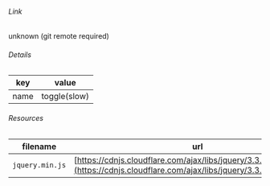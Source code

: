 <!--
https://pypi.org/project/jsfiddle-readme/
-->


###### Link
unknown (git remote required)

###### Details
key|value
-|-
name|toggle(slow)

###### Resources
filename|url
-|-
`jquery.min.js`|[https://cdnjs.cloudflare.com/ajax/libs/jquery/3.3.1/jquery.min.js](https://cdnjs.cloudflare.com/ajax/libs/jquery/3.3.1/jquery.min.js)